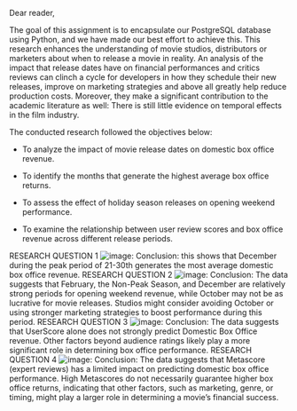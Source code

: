  Dear reader,

The goal of this assignment is to encapsulate our PostgreSQL database using Python, and we have made our best effort to achieve this. 
This research enhances the understanding of movie studios, distributors or marketers about when to release a movie in reality. An analysis of the impact that release dates have on financial performances and critics reviews can clinch a cycle for developers in how they schedule their new releases, improve on marketing strategies and above all greatly help reduce production costs. Moreover, they make a significant contribution to the academic literature as well: There is still little evidence on temporal effects in the film industry. 

The conducted research followed the objectives below:

- To analyze the impact of movie release dates on domestic box office revenue. 

- To identify the months that generate the highest average box office returns. 

- To assess the effect of holiday season releases on opening weekend performance. 

- To examine the relationship between user review scores and box office revenue across different release periods. 

RESEARCH QUESTION 1
![image](https://github.com/user-attachments/assets/aacf68ee-3758-4715-ad2c-94392677ed5a): Conclusion: this shows that December during the peak period of 21-30th generates the most average domestic box office revenue.
RESEARCH QUESTION 2 
![image](https://github.com/user-attachments/assets/388a2a5f-ea8d-4246-ab66-c1a202772999): Conclusion: The data suggests that February, the Non-Peak Season, and December are relatively strong periods for opening weekend revenue, while October may not be as lucrative for movie releases. Studios might consider avoiding October or using stronger marketing strategies to boost performance during this period.
RESEARCH QUESTION 3
![image](https://github.com/user-attachments/assets/939fb9ae-69df-409b-9816-0c748e0edeb0): Conclusion: The data suggests that UserScore alone does not strongly predict Domestic Box Office revenue. Other factors beyond audience ratings likely play a more significant role in determining box office performance.
RESEARCH QUESTION 4 
![image](https://github.com/user-attachments/assets/3b9150c9-0670-48dc-b07f-c5ff77aca152): Conclusion: The data suggests that Metascore (expert reviews) has a limited impact on predicting domestic box office performance. High Metascores do not necessarily guarantee higher box office returns, indicating that other factors, such as marketing, genre, or timing, might play a larger role in determining a movie’s financial success.


